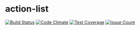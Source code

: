 # action-list
[![Build Status](https://travis-ci.org/p632-sp-2017/action-list.svg?branch=master)](https://travis-ci.org/p632-sp-2017/action-list) [![Code Climate](https://codeclimate.com/github/p632-sp-2017/action-list/badges/gpa.svg)](https://codeclimate.com/github/p632-sp-2017/action-list) [![Test Coverage](https://codeclimate.com/github/p632-sp-2017/action-list/badges/coverage.svg)](https://codeclimate.com/github/p632-sp-2017/action-list/coverage) [![Issue Count](https://codeclimate.com/github/p632-sp-2017/action-list/badges/issue_count.svg)](https://codeclimate.com/github/p632-sp-2017/action-list)
